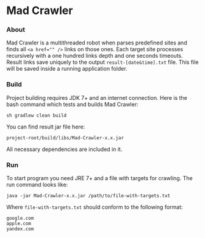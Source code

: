 Mad Crawler
===========

### About
Mad Crawler is a multithreaded robot when parses predefined sites and finds all `<a href="" />` links on those ones.
Each target site processes recursively with a one hundred links depth and one seconds timeouts. 
Result links save uniquely to the output `result-[date&time].txt` file. This file will be saved inside a running application folder.

### Build
Project building requires JDK 7+ and an internet connection.
Here is the bash command which tests and builds Mad Crawler:
```
sh gradlew clean build
```
You can find result jar file here:
```
project-root/build/libs/Mad-Crawler-x.x.jar
```
All necessary dependencies are included in it.

### Run
To start program you need JRE 7+ and a file with targets for crawling.
The run command looks like:
```
java -jar Mad-Crawler-x.x.jar /path/to/file-with-targets.txt
```
Where `file-with-targets.txt` should conform to the following format:
```
google.com
apple.com
yandex.com
```

